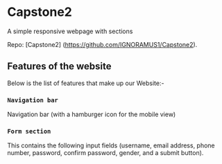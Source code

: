 # Capstone2
A simple responsive webpage with sections

Repo: [Capstone2] (https://github.com/IGNORAMUS1/Capstone2).

## Features of the website
Below is the list of features that make up our Website:-

### `Navigation bar`
Navigation bar  (with a hamburger icon for the mobile view)

### `Form section`
This contains the following input fields (username, email address, phone number, password, confirm password, gender, and a submit button).